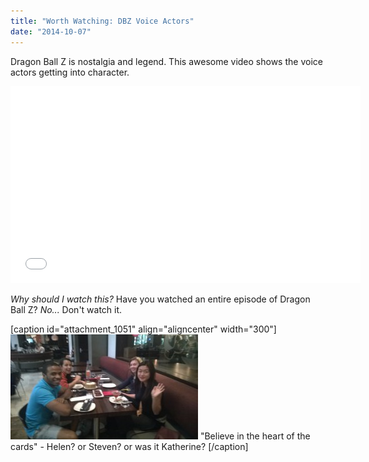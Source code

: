 ```yaml
---
title: "Worth Watching: DBZ Voice Actors"
date: "2014-10-07"
---
```


Dragon Ball Z is nostalgia and legend. This awesome video shows the voice actors getting into character.

<iframe width="560" height="315" src="//www.youtube.com/embed/meZcSb39j68" frameborder="0" allowfullscreen></iframe>

_Why should I watch this?_ Have you watched an entire episode of Dragon Ball Z? _No..._ Don't watch it.

\[caption id="attachment\_1051" align="aligncenter" width="300"\]![Team about to enjoy some hours](images/WP_20141006_001-300x168.jpg) "Believe in the heart of the cards" - Helen? or Steven? or was it Katherine? \[/caption\]
